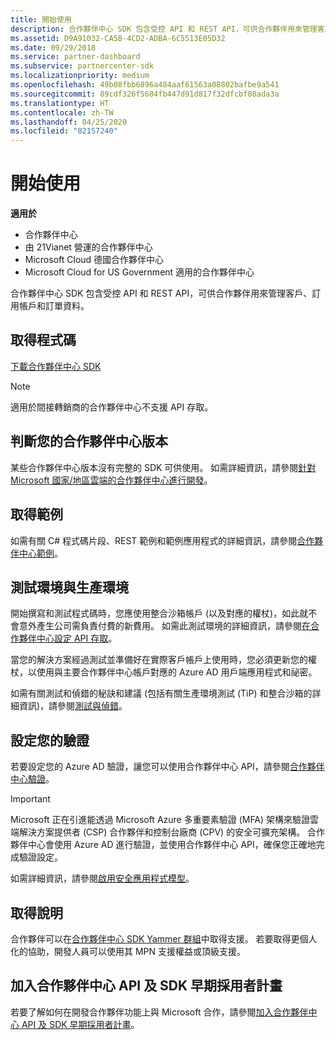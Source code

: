 ```yaml
---
title: 開始使用
description: 合作夥伴中心 SDK 包含受控 API 和 REST API，可供合作夥伴用來管理客戶、訂用帳戶和訂單資料。
ms.assetid: D9A91032-CA5B-4CD2-ADBA-6C5513E05D32
ms.date: 09/29/2018
ms.service: partner-dashboard
ms.subservice: partnercenter-sdk
ms.localizationpriority: medium
ms.openlocfilehash: 49b08fbb6896a484aaf61563a08802bafbe9a541
ms.sourcegitcommit: 89cdf326f5684fb447d91d817f32dfcbf08ada3a
ms.translationtype: HT
ms.contentlocale: zh-TW
ms.lasthandoff: 04/25/2020
ms.locfileid: "82157240"
---
```

# <a name="get-started"></a>開始使用

**適用於**

- 合作夥伴中心
- 由 21Vianet 營運的合作夥伴中心
- Microsoft Cloud 德國合作夥伴中心
- Microsoft Cloud for US Government 適用的合作夥伴中心

合作夥伴中心 SDK 包含受控 API 和 REST API，可供合作夥伴用來管理客戶、訂用帳戶和訂單資料。

## <a name="get-the-code"></a>取得程式碼

[下載合作夥伴中心 SDK](https://go.microsoft.com/fwlink/p/?LinkId=746681)

> [!NOTE]
> 適用於間接轉銷商的合作夥伴中心不支援 API 存取。

## <a name="determine-your-version-of-partner-center"></a>判斷您的合作夥伴中心版本

某些合作夥伴中心版本沒有完整的 SDK 可供使用。 如需詳細資訊，請參閱[針對 Microsoft 國家/地區雲端的合作夥伴中心進行開發](developing-for-partner-center-for-microsoft-national-cloud.md)。

## <a name="get-the-samples"></a>取得範例

如需有關 C# 程式碼片段、REST 範例和範例應用程式的詳細資訊，請參閱[合作夥伴中心範例](partner-center-samples.md)。

## <a name="test-vs-production"></a>測試環境與生產環境

開始撰寫和測試程式碼時，您應使用整合沙箱帳戶 (以及對應的權杖)，如此就不會意外產生公司需負責付費的新費用。 如需此測試環境的詳細資訊，請參閱[在合作夥伴中心設定 API 存取](set-up-api-access-in-partner-center.md)。

當您的解決方案經過測試並準備好在實際客戶帳戶上使用時，您必須更新您的權杖，以使用與主要合作夥伴中心帳戶對應的 Azure AD 用戶端應用程式和祕密。

如需有關測試和偵錯的秘訣和建議 (包括有關生產環境測試 (TiP) 和整合沙箱的詳細資訊)，請參閱[測試與偵錯](test-and-debug.md)。

## <a name="configure-your-authentication"></a>設定您的驗證

若要設定您的 Azure AD 驗證，讓您可以使用合作夥伴中心 API，請參閱[合作夥伴中心驗證](partner-center-authentication.md)。

> [!IMPORTANT]
> Microsoft 正在引進能透過 Microsoft Azure 多重要素驗證 (MFA) 架構來驗證雲端解決方案提供者 (CSP) 合作夥伴和控制台廠商 (CPV) 的安全可擴充架構。
合作夥伴中心會使用 Azure AD 進行驗證，並使用合作夥伴中心 API，確保您正確地完成驗證設定。
>
> 如需詳細資訊，請參閱[啟用安全應用程式模型](enable-secure-app-model.md)。

## <a name="get-help"></a>取得說明

合作夥伴可以在[合作夥伴中心 SDK Yammer 群組](https://go.microsoft.com/fwlink/p/?LinkID=717360)中取得支援。 若要取得更個人化的協助，開發人員可以使用其 MPN 支援權益或頂級支援。

## <a name="join-the-partner-center-api-and-sdk-early-adopter-program"></a>加入合作夥伴中心 API 及 SDK 早期採用者計畫

若要了解如何在開發合作夥伴功能上與 Microsoft 合作，請參閱[加入合作夥伴中心 API 及 SDK 早期採用者計畫](early-adopter-program.md)。
